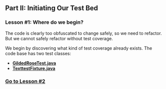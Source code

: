## Part II: Initiating Our Test Bed 
### Lesson #1: Where do we begin?
The code is clearly too obfuscated to change safely, so we need to refactor.  But we cannot safely refactor without test
coverage.  

We begin by discovering what kind of test coverage already exists.  The code base has two test classes:
- [**GildedRoseTest.java**](https://github.com/d215steinberg/GildedRose-Java/blob/startPoint/src/test/java/com/gildedrose/GildedRoseTest.java)
- [**TexttestFixture.java**](https://github.com/d215steinberg/GildedRose-Java/blob/startPoint/src/test/java/com/gildedrose/TexttestFixture.java)

### [Go to Lesson #2](https://github.com/d215steinberg/GildedRose-Java/tree/Lesson%232)